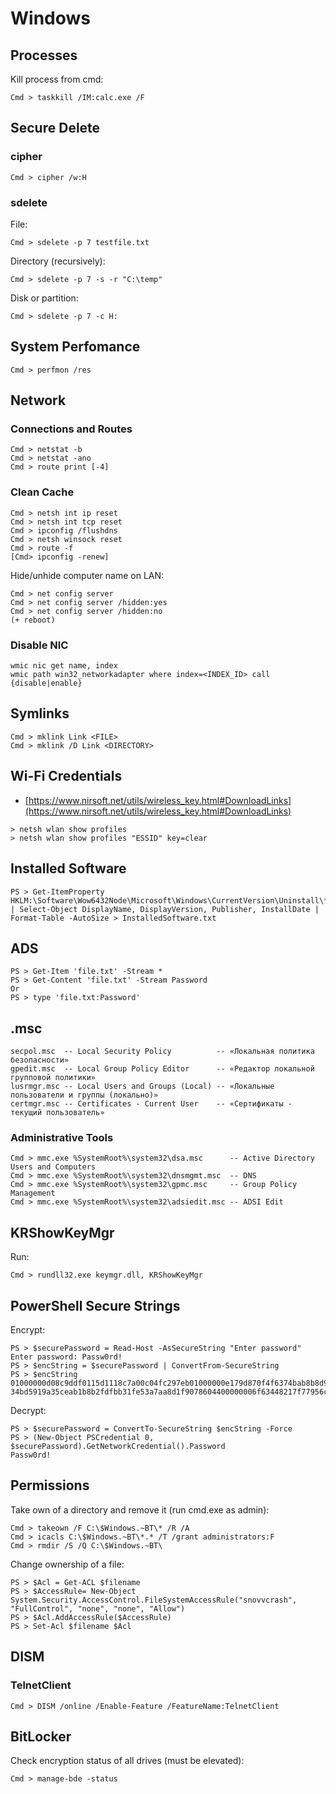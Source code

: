 # Windows




## Processes

Kill process from cmd:

```
Cmd > taskkill /IM:calc.exe /F
```




## Secure Delete



### cipher

```
Cmd > cipher /w:H
```



### sdelete

File:

```
Cmd > sdelete -p 7 testfile.txt
```

Directory (recursively):

```
Cmd > sdelete -p 7 -s -r "C:\temp"
```

Disk or partition:

```
Cmd > sdelete -p 7 -c H:
```




## System Perfomance

```
Cmd > perfmon /res
```




## Network



### Connections and Routes

```
Cmd > netstat -b
Cmd > netstat -ano
Cmd > route print [-4]
```



### Clean Cache

```
Cmd > netsh int ip reset
Cmd > netsh int tcp reset
Cmd > ipconfig /flushdns
Cmd > netsh winsock reset
Cmd > route -f
[Cmd> ipconfig -renew]
```

Hide/unhide computer name on LAN:

```
Cmd > net config server
Cmd > net config server /hidden:yes
Cmd > net config server /hidden:no
(+ reboot)
```



### Disable NIC

```
wmic nic get name, index
wmic path win32_networkadapter where index=<INDEX_ID> call {disable|enable}
```




## Symlinks

```
Cmd > mklink Link <FILE>
Cmd > mklink /D Link <DIRECTORY>
```




## Wi-Fi Credentials

* [https://www.nirsoft.net/utils/wireless_key.html#DownloadLinks](https://www.nirsoft.net/utils/wireless_key.html#DownloadLinks)

```
> netsh wlan show profiles
> netsh wlan show profiles "ESSID" key=clear
```




## Installed Software

```
PS > Get-ItemProperty HKLM:\Software\Wow6432Node\Microsoft\Windows\CurrentVersion\Uninstall\* | Select-Object DisplayName, DisplayVersion, Publisher, InstallDate | Format-Table -AutoSize > InstalledSoftware.txt
```




## ADS

```
PS > Get-Item 'file.txt' -Stream *
PS > Get-Content 'file.txt' -Stream Password
Or
PS > type 'file.txt:Password'
```




## .msc

```
secpol.msc  -- Local Security Policy          -- «Локальная политика безопасности»
gpedit.msc  -- Local Group Policy Editor      -- «Редактор локальной групповой политики»
lusrmgr.msc -- Local Users and Groups (Local) -- «Локальные пользователи и группы (локально)»
certmgr.msc -- Certificates - Current User    -- «Сертификаты - текущий пользователь»
```



### Administrative Tools

```
Cmd > mmc.exe %SystemRoot%\system32\dsa.msc      -- Active Directory Users and Computers
Cmd > mmc.exe %SystemRoot%\system32\dnsmgmt.msc  -- DNS
Cmd > mmc.exe %SystemRoot%\system32\gpmc.msc     -- Group Policy Management
Cmd > mmc.exe %SystemRoot%\system32\adsiedit.msc -- ADSI Edit
```




## KRShowKeyMgr

Run:

```
Cmd > rundll32.exe keymgr.dll, KRShowKeyMgr
```


## PowerShell Secure Strings

Encrypt:

```
PS > $securePassword = Read-Host -AsSecureString "Enter password"  
Enter password: Passw0rd!
PS > $encString = $securePassword | ConvertFrom-SecureString
PS > $encString  
01000000d08c9ddf0115d1118c7a00c04fc297eb01000000e179d870f4f6374bab8b8d97c5375ed10000000002000000000010660000000100002000000053096b407f1bb14d6555203b96e0347a12267b69689f4ec6ca38f8533cd0feef000000000e8000000002000020000000d75f103a0d4fd550919f027815fb0fa242e9d5e57a4c25eec436b5e515ea274720000000765dee14954b7bd7d1  
34bd5919a35ceab1b8b2fdfbb31fe53a7aa8d1f9078604400000006f63448217f77956c05e0028dd92c2f2466d180b1cc35d05fb760f48e2c0cf125aac944cf099b9995dd6401facaa393d0f9b98ccf3f4daa1386910b8567e7635
```

Decrypt:

```
PS > $securePassword = ConvertTo-SecureString $encString -Force
PS > (New-Object PSCredential 0, $securePassword).GetNetworkCredential().Password  
Passw0rd!
```




## Permissions

Take own of a directory and remove it (run cmd.exe as admin):

```
Cmd > takeown /F C:\$Windows.~BT\* /R /A 
Cmd > icacls C:\$Windows.~BT\*.* /T /grant administrators:F 
Cmd > rmdir /S /Q C:\$Windows.~BT\
```

Change ownership of a file:

```
PS > $Acl = Get-ACL $filename
PS > $AccessRule= New-Object System.Security.AccessControl.FileSystemAccessRule("snovvcrash", "FullControl", "none", "none", "Allow")
PS > $Acl.AddAccessRule($AccessRule)
PS > Set-Acl $filename $Acl
```




## DISM



### TelnetClient

```
Cmd > DISM /online /Enable-Feature /FeatureName:TelnetClient
```




## BitLocker

Check encryption status of all drives (must be elevated):

```
Cmd > manage-bde -status
```
